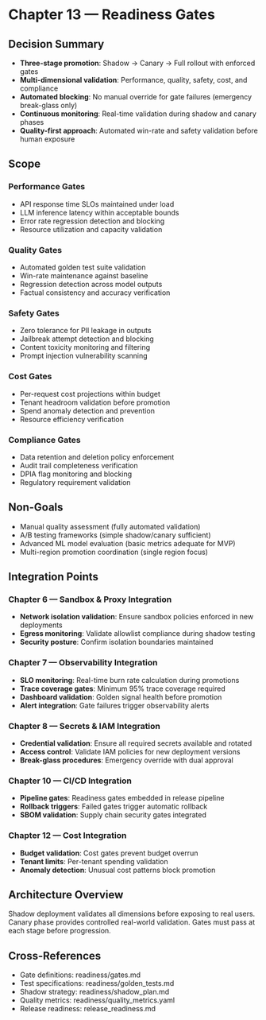 # Chapter 13 — Readiness Gates

## Decision Summary
- **Three-stage promotion**: Shadow → Canary → Full rollout with enforced gates
- **Multi-dimensional validation**: Performance, quality, safety, cost, and compliance
- **Automated blocking**: No manual override for gate failures (emergency break-glass only)
- **Continuous monitoring**: Real-time validation during shadow and canary phases
- **Quality-first approach**: Automated win-rate and safety validation before human exposure

## Scope

### Performance Gates
- API response time SLOs maintained under load
- LLM inference latency within acceptable bounds
- Error rate regression detection and blocking
- Resource utilization and capacity validation

### Quality Gates
- Automated golden test suite validation
- Win-rate maintenance against baseline
- Regression detection across model outputs
- Factual consistency and accuracy verification

### Safety Gates
- Zero tolerance for PII leakage in outputs
- Jailbreak attempt detection and blocking
- Content toxicity monitoring and filtering
- Prompt injection vulnerability scanning

### Cost Gates
- Per-request cost projections within budget
- Tenant headroom validation before promotion
- Spend anomaly detection and prevention
- Resource efficiency verification

### Compliance Gates
- Data retention and deletion policy enforcement
- Audit trail completeness verification
- DPIA flag monitoring and blocking
- Regulatory requirement validation

## Non-Goals
- Manual quality assessment (fully automated validation)
- A/B testing frameworks (simple shadow/canary sufficient)
- Advanced ML model evaluation (basic metrics adequate for MVP)
- Multi-region promotion coordination (single region focus)

## Integration Points

### Chapter 6 — Sandbox & Proxy Integration
- **Network isolation validation**: Ensure sandbox policies enforced in new deployments
- **Egress monitoring**: Validate allowlist compliance during shadow testing
- **Security posture**: Confirm isolation boundaries maintained

### Chapter 7 — Observability Integration
- **SLO monitoring**: Real-time burn rate calculation during promotions
- **Trace coverage gates**: Minimum 95% trace coverage required
- **Dashboard validation**: Golden signal health before promotion
- **Alert integration**: Gate failures trigger observability alerts

### Chapter 8 — Secrets & IAM Integration
- **Credential validation**: Ensure all required secrets available and rotated
- **Access control**: Validate IAM policies for new deployment versions
- **Break-glass procedures**: Emergency override with dual approval

### Chapter 10 — CI/CD Integration
- **Pipeline gates**: Readiness gates embedded in release pipeline
- **Rollback triggers**: Failed gates trigger automatic rollback
- **SBOM validation**: Supply chain security gates integrated

### Chapter 12 — Cost Integration
- **Budget validation**: Cost gates prevent budget overrun
- **Tenant limits**: Per-tenant spending validation
- **Anomaly detection**: Unusual cost patterns block promotion

## Architecture Overview
Shadow deployment validates all dimensions before exposing to real users. Canary phase provides controlled real-world validation. Gates must pass at each stage before progression.

## Cross-References
- Gate definitions: readiness/gates.md
- Test specifications: readiness/golden_tests.md
- Shadow strategy: readiness/shadow_plan.md
- Quality metrics: readiness/quality_metrics.yaml
- Release readiness: release_readiness.md